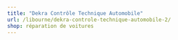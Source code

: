 ```yaml
---
title: "Dekra Contrôle Technique Automobile"
url: /libourne/dekra-controle-technique-automobile-2/
shop: réparation de voitures
---
```

